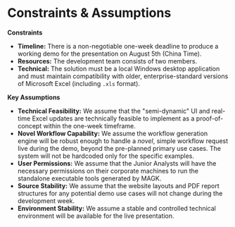 # Constraints & Assumptions
**Constraints**
* **Timeline:** There is a non-negotiable one-week deadline to produce a working demo for the presentation on August 5th (China Time).
* **Resources:** The development team consists of two members.
* **Technical:** The solution must be a local Windows desktop application and must maintain compatibility with older, enterprise-standard versions of Microsoft Excel (including `.xls` format).

**Key Assumptions**
* **Technical Feasibility:** We assume that the "semi-dynamic" UI and real-time Excel updates are technically feasible to implement as a proof-of-concept within the one-week timeframe.
* **Novel Workflow Capability:** We assume the workflow generation engine will be robust enough to handle a *novel*, simple workflow request live during the demo, beyond the pre-planned primary use cases. The system will not be hardcoded only for the specific examples.
* **User Permissions:** We assume that the Junior Analysts will have the necessary permissions on their corporate machines to run the standalone executable tools generated by MAGK.
* **Source Stability:** We assume that the website layouts and PDF report structures for any potential demo use cases will not change during the development week.
* **Environment Stability:** We assume a stable and controlled technical environment will be available for the live presentation.
